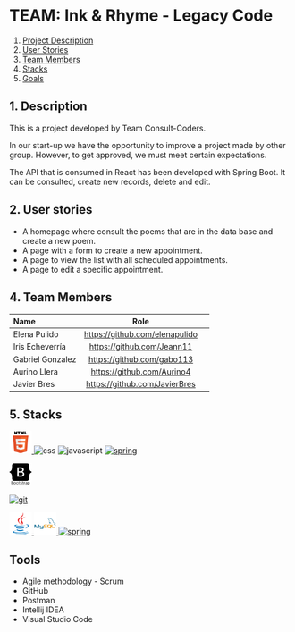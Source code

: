 <a name="Project: DESIGN YOUR PROJECT"></a>

# TEAM: Ink & Rhyme - Legacy Code

1. [Project Description](#projectdescription)
2. [User Stories](#userstories)
3. [Team Members](#teammembers)
4. [Stacks](#stacks)
5. [Goals](#goals)

## 1. Description
This is a project developed by Team Consult-Coders.

In our start-up we have the opportunity to improve a project made by other group. However, to get approved, we must meet certain expectations.

The API that is consumed in React has been developed with Spring Boot. It can be consulted, create new records, delete and edit.


## 2. User stories
<ul>
<li>A homepage where consult the poems that are in the data base and create a new poem.</li>  
<li>A page with a form to create a new appointment.</li>
<li>A page to view the list with all scheduled appointments.</li>
<li>A page to edit a specific appointment.</li>
</ul>


## 4. Team Members
| Name | Role | |
| :--- | :---: | :---: |
| Elena Pulido | https://github.com/elenapulido |
| Iris Echeverría | https://github.com/Jeann11 |
| Gabriel Gonzalez | https://github.com/gabo113 |
| Aurino Llera | https://github.com/Aurino4 |
| Javier Bres | https://github.com/JavierBres |

## 5. Stacks
<a href="https://www.w3.org/html/" target="_blank" rel="noreferrer"> <img src="https://raw.githubusercontent.com/devicons/devicon/master/icons/html5/html5-original-wordmark.svg" alt="html5" width="40" height="40"/> </a>
<img src="https://upload.wikimedia.org/wikipedia/commons/d/d5/CSS3_logo_and_wordmark.svg" alt="css" width="40" height="40"/>
<img src="https://upload.wikimedia.org/wikipedia/commons/9/99/Unofficial_JavaScript_logo_2.svg" alt="javascript" width="40" height="40"/>
<a href="https://es.reactjs.org" target="_blank" rel="noreferrer"> <img src="https://www.vectorlogo.zone/logos/reactjs/reactjs-icon.svg" alt="spring" width="40" height="40"/> </a>

<a href="https://getbootstrap.com" target="_blank" rel="noreferrer"> <img src="https://raw.githubusercontent.com/devicons/devicon/master/icons/bootstrap/bootstrap-plain-wordmark.svg" alt="bootstrap" width="40" height="40"/> </a>

<a href="https://git-scm.com/" target="_blank" rel="noreferrer"> <img src="https://www.vectorlogo.zone/logos/git-scm/git-scm-icon.svg" alt="git" width="40" height="40"/> </a> 

<a href="https://www.java.com" target="_blank" rel="noreferrer"> <img src="https://raw.githubusercontent.com/devicons/devicon/master/icons/java/java-original.svg" alt="java" width="40" height="40"/> </a>
<a href="https://www.mysql.com/" target="_blank" rel="noreferrer"> <img src="https://raw.githubusercontent.com/devicons/devicon/master/icons/mysql/mysql-original-wordmark.svg" alt="mysql" width="40" height="40"/> </a> 
<a href="https://spring.io/" target="_blank" rel="noreferrer"> <img src="https://www.vectorlogo.zone/logos/springio/springio-icon.svg" alt="spring" width="40" height="40"/> </a>

## Tools

<ul>
<li>Agile methodology - Scrum </li>
<li>GitHub </li>
<li>Postman </li>
<li>Intellij IDEA </li>
<li>Visual Studio Code</li>
</ul>